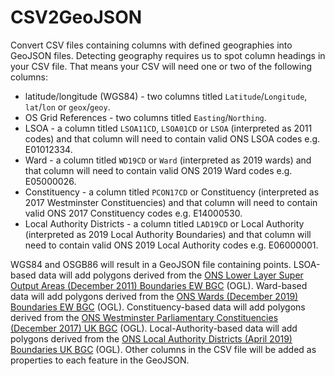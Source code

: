 # CSV2GeoJSON

Convert CSV files containing columns with defined geographies into GeoJSON files. Detecting geography requires us to spot column headings in your CSV file. That means your CSV will need one or two of the following columns:

* latitude/longitude (WGS84) - two columns titled `Latitude`/`Longitude`, `lat`/`lon` or `geox`/`geoy`.
* OS Grid References - two columns titled `Easting`/`Northing`.
* LSOA - a column titled `LSOA11CD`, `LSOA01CD` or `LSOA` (interpreted as 2011 codes) and that column will need to contain valid ONS LSOA codes e.g. E01012334.
* Ward - a column titled `WD19CD` or `Ward` (interpreted as 2019 wards) and that column will need to contain valid ONS 2019 Ward codes e.g. E05000026.
* Constituency - a column titled `PCON17CD` or Constituency (interpreted as 2017 Westminster Constituencies) and that column will need to contain valid ONS 2017 Constituency codes e.g. E14000530.
* Local Authority Districts - a column titled `LAD19CD` or Local Authority (interpreted as 2019 Local Authority Boundaries) and that column will need to contain valid ONS 2019 Local Authority codes e.g. E06000001.

WGS84 and OSGB86 will result in a GeoJSON file containing points. LSOA-based data will add polygons derived from the [ONS Lower Layer Super Output Areas (December 2011) Boundaries EW BGC](https://geoportal.statistics.gov.uk/datasets/lower-layer-super-output-areas-december-2011-boundaries-ew-bgc) (OGL). Ward-based data will add polygons derived from the [ONS Wards (December 2019) Boundaries EW BGC](https://geoportal.statistics.gov.uk/datasets/wards-december-2019-boundaries-ew-bgc) (OGL). Constituency-based data will add polygons derived from the [ONS Westminster Parliamentary Constituencies (December 2017) UK BGC](https://geoportal.statistics.gov.uk/datasets/westminster-parliamentary-constituencies-december-2017-uk-bgc) (OGL). Local-Authority-based data will add polygons derived from the [ONS Local Authority Districts (April 2019) Boundaries UK BGC](https://geoportal.statistics.gov.uk/datasets/local-authority-districts-april-2019-boundaries-uk-bgc) (OGL). Other columns in the CSV file will be added as properties to each feature in the GeoJSON.

